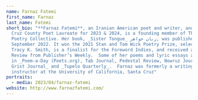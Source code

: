 ```yaml
---
name: Farnaz Fatemi
first_name: Farnaz
last_name: Fatemi
short_bio: "**Farnaz Fatemi**, an Iranian American poet and writer, and Santa
  Cruz County Poet Laureate for 2023 & 2024, is a founding member of The Hive
  Poetry Collective. Her book, _Sister Tongue_ زبان خواهر, was published in
  September 2022. It won the 2021 Stan and Tom Wick Poetry Prize, selected by
  Tracy K. Smith, is a finalist for the Foreword Indies, and received a Starred
  Review from Publisher’s Weekly.  Some of her poems and lyric essays appear
  in _Poem-a-Day (Poets.org), Tab Journal, Pedestal Review, Nowruz Journal,
  Grist Journal_ and _Tupelo Quarterly_.  Farnaz was formerly a writing
  instructor at the University of California, Santa Cruz"
portraits:
  - media: 2023/04/farnaz-fatemi
website: http://www.farnazfatemi.com/
---
```

